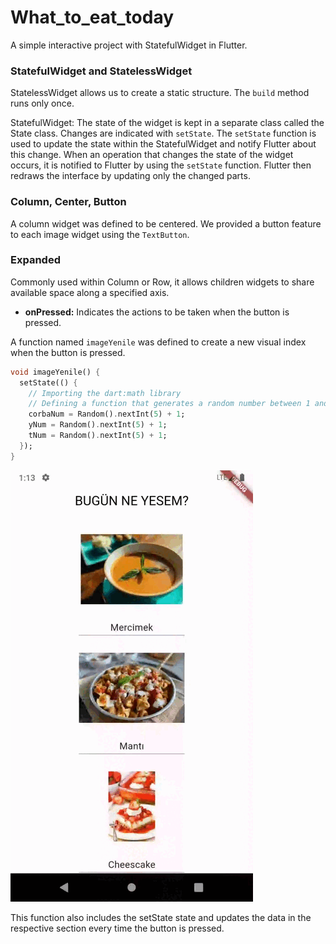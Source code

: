 # What_to_eat_today

A simple interactive project with StatefulWidget in Flutter.

### StatefulWidget and StatelessWidget

StatelessWidget allows us to create a static structure. The `build` method runs only once.

StatefulWidget: The state of the widget is kept in a separate class called the State class. Changes are indicated with `setState`. The `setState` function is used to update the state within the StatefulWidget and notify Flutter about this change. When an operation that changes the state of the widget occurs, it is notified to Flutter by using the `setState` function. Flutter then redraws the interface by updating only the changed parts.

### Column, Center, Button

A column widget was defined to be centered. We provided a button feature to each image widget using the `TextButton`.

### Expanded

Commonly used within Column or Row, it allows children widgets to share available space along a specified axis.

- **onPressed:** Indicates the actions to be taken when the button is pressed.

A function named `imageYenile` was defined to create a new visual index when the button is pressed.

```dart
void imageYenile() {
  setState(() {
    // Importing the dart:math library
    // Defining a function that generates a random number between 1 and 5
    corbaNum = Random().nextInt(5) + 1;
    yNum = Random().nextInt(5) + 1;
    tNum = Random().nextInt(5) + 1;
  });
}
```
![](images/Screen_recording_20240219_161358.gif)

This function also includes the setState state and updates the data in the respective section every time the button is pressed.



